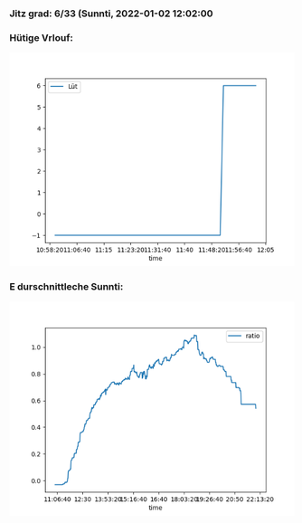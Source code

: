 ### Jitz grad: 6/33 (Sunnti, 2022-01-02 12:02:00

### Hütige Vrlouf:
![Graph](Today.png)

### E durschnittleche Sunnti:
![Graph](Sunnti.png)